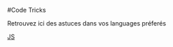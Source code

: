 #Code Tricks

Retrouvez ici des astuces dans vos languages préferés

[JS](https://stephanety-pro.github.io/OC-Framateam/codetricks-js.html) 
